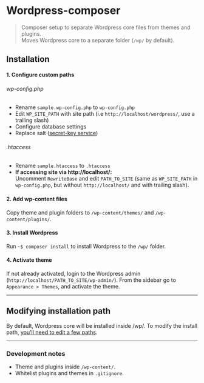 # Wordpress-composer

> Composer setup to separate Wordpress core files from themes and plugins.<br>
> Moves Wordpress core to a separate folder (`/wp/` by default).

## Installation

#### 1. Configure custom paths

###### wp-config.php
- Rename `sample.wp-config.php` to `wp-config.php`
- Edit `WP_SITE_PATH` with site path (i.e `http://localhost/wordpress/`, use a trailing slash)
- Configure database settings
- Replace salt ([secret-key service](https://api.wordpress.org/secret-key/1.1/salt/))

###### .htaccess
- Rename `sample.htaccess` to `.htaccess`
- **If accessing site via http://localhost/:** <br> Uncomment `RewriteBase` and edit `PATH_TO_SITE` (same as `WP_SITE_PATH` in `wp-config.php`, but without `http://localhost/` and with trailing slash).

#### 2. Add wp-content files

Copy theme and plugin folders to `/wp-content/themes/` and `/wp-content/plugins/`.

#### 3. Install Wordpress
Run `~$ composer install` to install Wordpress to the `/wp/` folder.

#### 4. Activate theme

If not already activated, login to the Wordpress admin (`http://localhost/PATH_TO_SITE/wp-admin/`). From the sidebar go to `Appearance > Themes`, and activate the theme.

---

## Modifying installation path

By default, Wordpress core will be installed inside /wp/.
To modify the install path, [you'll need to edit a few paths](https://github.com/jeremymouton/wordpress-composer/wiki/Modifying-installation-path).

---

### Development notes

- Theme and plugins inside `/wp-content/`.
- Whitelist plugins and themes in `.gitignore`.

